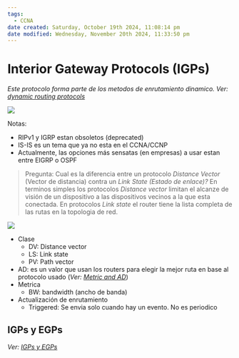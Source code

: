 ```yaml
---
tags:
  - CCNA
date created: Saturday, October 19th 2024, 11:08:14 pm
date modified: Wednesday, November 20th 2024, 11:33:50 pm
---
```

# Interior Gateway Protocols (IGPs)

_Este protocolo forma parte de los metodos de enrutamiento dinamico. Ver: [dynamic routing protocols]((LEGACY)%20Notes%20routing/dynamic%20routing%20protocols.md)_

![](Screenshot%20from%202024-01-05%2009-27-06.png)

Notas:
- RIPv1 y IGRP estan obsoletos (deprecated)
- IS-IS es un tema que ya no esta en el CCNA/CCNP 
- Actualmente, las opciones más sensatas (en empresas) a usar estan entre EIGRP o OSPF

> Pregunta: 
> Cual es la diferencia entre un protocolo _Distance Vector_ (Vector de distancia) contra un _Link State (Estado de enlace)?_
> En terminos simples los protocolos _Distance vector_ limitan el alcanze de visión de un dispositivo a las dispositivos vecinos a la que esta conectada. 
> En protocolos _Link state_ el router  tiene la lista completa de las rutas en la topologia de red. 


![](Screenshot%20from%202024-01-05%2010-02-22.png)
- Clase
	- DV: Distance vector
	- LS: Link state
	- PV: Path vector
- AD: es un valor que usan los routers para elegir la mejor ruta en base al protocolo usado (*Ver: [Metric and AD](Metric%20and%20AD.md)*)
- Metrica
	- BW: bandwidth (ancho de banda)
- Actualización de enrutamiento
	- Triggered: Se envia solo cuando hay un evento. No es periodico


## IGPs y EGPs
_Ver: [IGPs y EGPs](IGPs%20y%20EGPs.md)_
